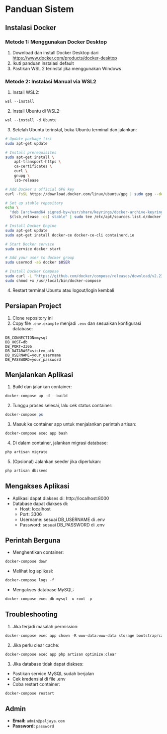 # Panduan Sistem

## Instalasi Docker

### Metode 1: Menggunakan Docker Desktop

1. Download dan install Docker Desktop dari https://www.docker.com/products/docker-desktop
2. Ikuti panduan instalasi default
3. Pastikan WSL 2 terinstal jika menggunakan Windows

### Metode 2: Instalasi Manual via WSL2

1. Install WSL2:

```powershell
wsl --install
```

2. Install Ubuntu di WSL2:

```powershell
wsl --install -d Ubuntu
```

3. Setelah Ubuntu terinstal, buka Ubuntu terminal dan jalankan:

```bash
# Update package list
sudo apt-get update

# Install prerequisites
sudo apt-get install \
    apt-transport-https \
    ca-certificates \
    curl \
    gnupg \
    lsb-release

# Add Docker's official GPG key
curl -fsSL https://download.docker.com/linux/ubuntu/gpg | sudo gpg --dearmor -o /usr/share/keyrings/docker-archive-keyring.gpg

# Set up stable repository
echo \
  "deb [arch=amd64 signed-by=/usr/share/keyrings/docker-archive-keyring.gpg] https://download.docker.com/linux/ubuntu \
  $(lsb_release -cs) stable" | sudo tee /etc/apt/sources.list.d/docker.list > /dev/null

# Install Docker Engine
sudo apt-get update
sudo apt-get install docker-ce docker-ce-cli containerd.io

# Start Docker service
sudo service docker start

# Add your user to docker group
sudo usermod -aG docker $USER

# Install Docker Compose
sudo curl -L "https://github.com/docker/compose/releases/download/v2.23.0/docker-compose-$(uname -s)-$(uname -m)" -o /usr/local/bin/docker-compose
sudo chmod +x /usr/local/bin/docker-compose
```

4. Restart terminal Ubuntu atau logout/login kembali

## Persiapan Project

1. Clone repository ini
2. Copy file `.env.example` menjadi `.env` dan sesuaikan konfigurasi database:

```env
DB_CONNECTION=mysql
DB_HOST=db
DB_PORT=3306
DB_DATABASE=sistem_atk
DB_USERNAME=your_username
DB_PASSWORD=your_password
```

## Menjalankan Aplikasi

1. Build dan jalankan container:

```powershell
docker-compose up -d --build
```

2. Tunggu proses selesai, lalu cek status container:

```powershell
docker-compose ps
```

3. Masuk ke container app untuk menjalankan perintah artisan:

```powershell
docker-compose exec app bash
```

4. Di dalam container, jalankan migrasi database:

```bash
php artisan migrate
```

5. (Opsional) Jalankan seeder jika diperlukan:

```bash
php artisan db:seed
```

## Mengakses Aplikasi

-   Aplikasi dapat diakses di: http://localhost:8000
-   Database dapat diakses di:
    -   Host: localhost
    -   Port: 3306
    -   Username: sesuai DB_USERNAME di .env
    -   Password: sesuai DB_PASSWORD di .env

## Perintah Berguna

-   Menghentikan container:

```powershell
docker-compose down
```

-   Melihat log aplikasi:

```powershell
docker-compose logs -f
```

-   Mengakses database MySQL:

```powershell
docker-compose exec db mysql -u root -p
```

## Troubleshooting

1. Jika terjadi masalah permission:

```powershell
docker-compose exec app chown -R www-data:www-data storage bootstrap/cache
```

2. Jika perlu clear cache:

```powershell
docker-compose exec app php artisan optimize:clear
```

3. Jika database tidak dapat diakses:

-   Pastikan service MySQL sudah berjalan
-   Cek kredensial di file .env
-   Coba restart container:

```powershell
docker-compose restart
```


## Admin

- **Email:** `admin@paljaya.com`
- **Password:** `password`
